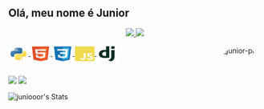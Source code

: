 ## Olá, meu nome é Junior
<div align="center">
  <a href="https://github.com/juniooor">
  <img height="180em" src="https://github-readme-stats.vercel.app/api?username=juniooor&show_icons=true&theme=chartreuse-dark&include_all_commits=true&count_private=true"/>
  <img height="180em" src="https://github-readme-stats.vercel.app/api/top-langs/?username=juniooor&layout=compact&langs_count=7&theme=chartreuse-dark"/>
</div>
<div style="display: inline_block"><br>
    <img align="center" alt="junior-Python" height="30" width="40" src="https://raw.githubusercontent.com/devicons/devicon/master/icons/python/python-original.svg">
    <img align="center" alt="junior-HTML" height="30" width="40" src="https://raw.githubusercontent.com/devicons/devicon/master/icons/html5/html5-original.svg">
    <img align="center" alt="junior-CSS" height="30" width="40" src="https://raw.githubusercontent.com/devicons/devicon/master/icons/css3/css3-original.svg">
    <img align="center" alt="junior-Js" height="30" width="40" src="https://raw.githubusercontent.com/devicons/devicon/master/icons/javascript/javascript-plain.svg">
    <img align="center" alt="junior-dj" height="30" width="40" src="https://raw.githubusercontent.com/devicons/devicon/master/icons/django/django-plain.svg">
    <img align="right" alt=junior-pic" height="150" style="border-radius:50px;" src="https://i.gifer.com/origin/8f/8f9e6c4d7704376e82b1bc75f580d577_w200.webp">
</div>


##

<div>
  <a href = "mailto:willams.juniooor@hotmail.com"><img src="https://img.shields.io/badge/-Gmail-%23333?style=for-the-badge&logo=gmail&logoColor=white" target="_blank"></a>
  <a href="https://www.linkedin.com/in/willams-júnior-9bb38222b/" target="_blank"><img src="https://img.shields.io/badge/-LinkedIn-%230077B5?style=for-the-badge&logo=linkedin&logoColor=white" target="_blank"></a> 
</div>
 

![juniooor's Stats](https://github-readme-stats.vercel.app/api?username=juniooor&show_icons=true)
  
  
 
 
